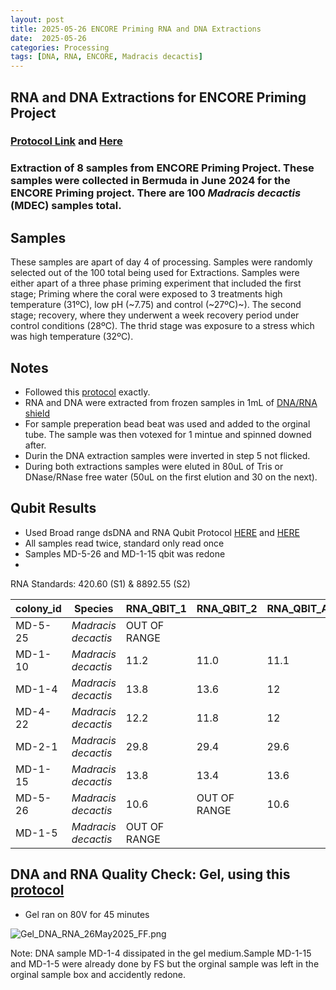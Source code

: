 ```yaml
---
layout: post
title: 2025-05-26 ENCORE Priming RNA and DNA Extractions
date:  2025-05-26 
categories: Processing
tags: [DNA, RNA, ENCORE, Madracis decactis]
---
```


## RNA and DNA Extractions for ENCORE Priming Project

### [Protocol Link](https://github.com/flofields/Florence_Putnam_Lab_Notebook/blob/cebc21eb5df7339f0eb12b5a8dd32e6f5f25e433/_posts/2025-05-08-Protocol-Zymo-Quick-DNA-RNA-Extraction.md) and [Here](https://zdellaert.github.io/ZD_Putnam_Lab_Notebook/Protocols_Zymo_Quick_DNA_RNA_Miniprep_Plus/)

### Extraction of 8 samples from ENCORE Priming Project. These samples were collected in Bermuda in June 2024 for the ENCORE Priming project. There are 100 *Madracis decactis* (MDEC) samples total.

## Samples

These samples are apart of day 4 of processing. Samples were randomly selected out of the 100 total being used for Extractions. Samples were either apart of a three phase priming experiment that included the first stage; Priming where the coral were exposed to 3 treatments high temperature (31ºC), low pH (~7.75) and control (~27ºC)~). The second stage; recovery, where they underwent a week recovery period under control conditions (28ºC). The thrid stage was exposure to a stress which was high temperature (32ºC).

## Notes

- Followed this [protocol](https://github.com/flofields/Florence_Putnam_Lab_Notebook/blob/cebc21eb5df7339f0eb12b5a8dd32e6f5f25e433/_posts/2025-05-08-Protocol-Zymo-Quick-DNA-RNA-Extraction.md) exactly. 
- RNA and DNA were extracted from frozen samples in 1mL of [DNA/RNA shield](https://www.zymoresearch.com/products/dna-rna-shield)
- For sample preperation bead beat was used and added to the orginal tube. The sample was then votexed for 1 mintue and spinned downed after.
- Durin the DNA extraction samples were inverted in step 5 not flicked.
- During both extractions samples were eluted in 80uL of Tris or DNase/RNase free water (50uL on the first elution and 30 on the next).

## Qubit Results

- Used Broad range dsDNA and RNA Qubit Protocol [HERE](https://zdellaert.github.io/ZD_Putnam_Lab_Notebook/Qubit-Protocol/) and [HERE](https://github.com/meschedl/MESPutnam_Open_Lab_Notebook/blob/master/_posts/2019-03-08-Qubit-Protocol.md)
- All samples read twice, standard only read once
- Samples MD-5-26 and MD-1-15 qbit was redone
- 
 RNA Standards: 420.60 (S1) & 8892.55 (S2)

| colony_id | Species                   | RNA_QBIT_1 | RNA_QBIT_2 | RNA_QBIT_AVG |
|-----------|---------------------------|------------|------------|--------------|
| MD-5-25    | *Madracis decactis*		|   OUT OF RANGE       |          |
| MD-1-10   | *Madracis decactis*       |   11.2     | 11.0       |   11.1       |
| MD-1-4   | *Madracis decactis*       |   13.8     | 13.6       |   12       |
| MD-4-22   | *Madracis decactis*       |   12.2     | 11.8       |   12       |
| MD-2-1   | *Madracis decactis*       |   29.8     | 29.4       |   29.6       |
| MD-1-15    | *Madracis decactis*       |   13.8     | 13.4       |   13.6       |
| MD-5-26    | *Madracis decactis*       |   10.6     | OUT OF RANGE       |   10.6       |
| MD-1-5   | *Madracis decactis*       |   OUT OF RANGE     |             |

## DNA and RNA Quality Check: Gel, using this [protocol](https://github.com/flofields/Florence_Putnam_Lab_Notebook/blob/master/_posts/2025-05-23-Gel-Protocol.md)
- Gel ran on 80V for 45 minutes

![Gel_DNA_RNA_26May2025_FF.png](https://github.com/flofields/Coral_Priming_Experiments_Summer_2024/blob/6f2496cdc305491cd9f3f4ba1dafd7296148ddcf/images/RNA_DNA_gels/Gel_DNA_RNA_26May2025_FF.png?raw=true)

Note: DNA sample MD-1-4 dissipated in the gel medium.Sample MD-1-15 and MD-1-5 were already done by FS but the orginal sample was left in the orginal sample box and accidently redone.
